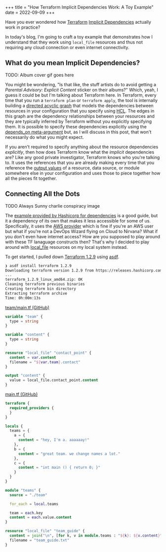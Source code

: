 +++
title = "How Terraform Implicit Dependencies Work: A Toy Example"
date = 2022-09-09
+++

Have you ever wondered how [Terraform](https://terraform.io) [Implicit Dependencies](https://learn.hashicorp.com/tutorials/terraform/dependencies) actually work in practice?

In today's blog, I'm going to craft a toy example that demonstrates how I understand that they work using `local_file` resources and thus not requiring any cloud connection or even internet connectivity.

<!-- more -->

## What do you mean Implicit Dependencies?

TODO: Album cover gif goes here

You might be wondering, "Is that like, the stuff artists do to avoid getting a _Parental Advisory: Explicit Content_ sticker on their albums?" Which, yeah, I guess it could be but I'm talking about Terraform here. In Terraform, every time that you run a `terraform plan` or `terraform apply`, the tool is internally building a [directed acyclic graph](https://en.wikipedia.org/wiki/Directed_acyclic_graph) that models the dependencies between resources in your configuration that you specify using [HCL](https://github.com/hashicorp/hcl). The edges in this graph are the dependency relationships between your resources and they are typically inferred by Terraform without you explicitly specifying them. It is possible to specify these dependencies explicitly using the [depends_on meta-argument](https://www.terraform.io/language/meta-arguments/depends_on) but, as I will discuss in this post, that won't necessarily do what you might expect.

If you aren't required to specify anything about the resource dependencies _explicitly_, then how does Terraform know what the _implicit_ dependencies are? Like any good private investigator, Terraform knows who you're talking to. It uses the references that you are already making every time that you reference the [output values](https://www.terraform.io/language/values/outputs) of a resource, data source, or module somewhere else in your configuration and uses those to piece together how all the pieces fit together.

## Connecting All the Dots

TODO Always Sunny charlie conspiracy image

The [example provided by Hashicorp for dependencies]() is a good guide, but it a dependency of its own that makes it less accessible for some of us. Specifically, it uses the [AWS provider]() which is fine if you're an AWS user but what if you're not a DevOps Wizard flying on Cloud to Nirvana? What if you don't even have internet access? How are you supposed to play around with these TF lanaguage constructs then? That's why I decided to play around with [local_file]() resources on my local system instead. 

To get started, I pulled down [Terraform 1.2.9]() using [asdf]().

```zsh
❯ asdf install terraform 1.2.9
Downloading terraform version 1.2.9 from https://releases.hashicorp.com/terraform/1.2.9/terraform_1.2.9_linux_amd64.zip
...
terraform_1.2.9_linux_amd64.zip: OK
Cleaning terraform previous binaries
Creating terraform bin directory
Extracting terraform archive
Time: 0h:00m:13s 
```

[team/main.tf (GitHub)](https://github.com/highb/bmh-code/blob/311dcbad3b3959ef46113cbb132dd800473dfb1a/terraform/implicit-deps/team/main.tf)
```terraform
variable "team" {
  type = string
}

variable "content" {
  type = string
}

resource "local_file" "contact_point" {
  content = var.content
  filename = "${var.team}.contact"
}

output "content" {
  value = local_file.contact_point.content
}
```

[main.tf (GitHub)](https://github.com/highb/bmh-code/blob/311dcbad3b3959ef46113cbb132dd800473dfb1a/terraform/implicit-deps/main.tf)
```terraform
terraform {
  required_providers {
  }
}

locals {
  teams = {
    a = {
      content = "hey, I'm a. aaaaaay!"
    },
    b = {
      content = "great team. we change names a lot."
    },
    c = {
      content = "int main () { return 0; }"
    }
  }
}

module "teams" {
  source = "./team"

  for_each = local.teams

  team = each.key
  content = each.value.content
}

resource "local_file" "team_guide" {
  content = join("\n", [for k, v in module.teams : "${k}: ${v.content}"])
  filename = "team_guide.txt"
}
```
